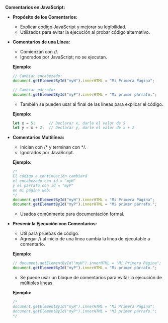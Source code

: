 **Comentarios en JavaScript:**

- **Propósito de los Comentarios:**
  - Explicar código JavaScript y mejorar su legibilidad.
  - Utilizados para evitar la ejecución al probar código alternativo.

- **Comentarios de una Línea:**
  - Comienzan con //.
  - Ignorados por JavaScript; no se ejecutan.
  
  **Ejemplo:**
  ```javascript
  // Cambiar encabezado:
  document.getElementById("myH").innerHTML = "Mi Primera Página";

  // Cambiar párrafo:
  document.getElementById("myP").innerHTML = "Mi primer párrafo.";
  ```
  - También se pueden usar al final de las líneas para explicar el código.

  **Ejemplo:**
  ```javascript
  let x = 5;      // Declarar x, darle el valor de 5
  let y = x + 2;  // Declarar y, darle el valor de x + 2
  ```

- **Comentarios Multilínea:**
  - Inician con /* y terminan con */.
  - Ignorados por JavaScript.

  **Ejemplo:**
  ```javascript
  /*
  El código a continuación cambiará
  el encabezado con id = "myH"
  y el párrafo con id = "myP"
  en mi página web:
  */
  document.getElementById("myH").innerHTML = "Mi Primera Página";
  document.getElementById("myP").innerHTML = "Mi primer párrafo.";
  ```
  - Usados comúnmente para documentación formal.

- **Prevenir la Ejecución con Comentarios:**
  - Útil para pruebas de código.
  - Agregar // al inicio de una línea cambia la línea de ejecutable a comentario.

  **Ejemplo:**
  ```javascript
  // document.getElementById("myH").innerHTML = "Mi Primera Página";
  document.getElementById("myP").innerHTML = "Mi primer párrafo.";
  ```
  - Se puede usar un bloque de comentarios para evitar la ejecución de múltiples líneas.

  **Ejemplo:**
  ```javascript
  /*
  document.getElementById("myH").innerHTML = "Mi Primera Página";
  document.getElementById("myP").innerHTML = "Mi primer párrafo.";
  */
  ```
  
